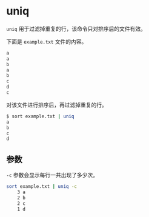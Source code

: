 # uniq

`uniq` 用于过滤掉重复的行，该命令只对排序后的文件有效。

下面是 `example.txt` 文件的内容。

```bash
a
a
b
a
b
c
d
c
```

对该文件进行排序后，再过滤掉重复的行。

```bash
$ sort example.txt | uniq
a
b
c
d
```

## 参数

`-c` 参数会显示每行一共出现了多少次。

```bash
sort example.txt | uniq -c
    3 a
    2 b
    2 c
    1 d
```
